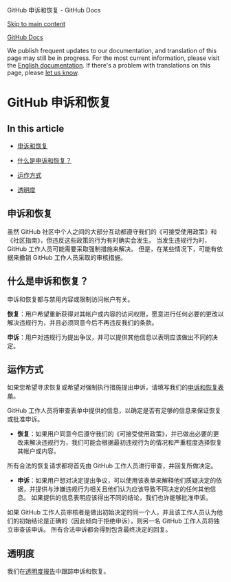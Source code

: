 GitHub 申诉和恢复 - GitHub Docs

[Skip to main content](#main-content)

[](/cn)[GitHub Docs](/cn)

We publish frequent updates to our documentation, and translation of this page may still be in progress. For the most current information, please visit the [English documentation](/en). If there's a problem with translations on this page, please [let us know](https://github.com/contact?form[subject]=translation%20issue%20on%20docs.github.com&form[comments]=).

GitHub 申诉和恢复
==========

In this article
----------

* [申诉和恢复](#申诉和恢复)

* [什么是申诉和恢复？](#什么是申诉和恢复)

* [运作方式](#运作方式)

* [透明度](#透明度)

[](#申诉和恢复)[]()申诉和恢复
----------

虽然 GitHub 社区中个人之间的大部分互动都遵守我们的《可接受使用政策》和《社区指南》，但违反这些政策的行为有时确实会发生。 当发生违规行为时，GitHub 工作人员可能需要采取强制措施来解决。 但是，在某些情况下，可能有依据来撤销 GitHub 工作人员采取的审核措施。

[](#什么是申诉和恢复)[]()什么是申诉和恢复？
----------

申诉和恢复都与禁用内容或限制访问帐户有关。

**恢复**：用户希望重新获得对其帐户或内容的访问权限，愿意进行任何必要的更改以解决违规行为，并且必须同意今后不再违反我们的条款。

**申诉**：用户对违规行为提出争议，并可以提供其他信息以表明应该做出不同的决定。

[](#运作方式)[]()运作方式
----------

如果您希望寻求恢复或希望对强制执行措施提出申诉，请填写我们的[申诉和恢复表单](https://support.github.com/contact/reinstatement)。

GitHub 工作人员将审查表单中提供的信息，以确定是否有足够的信息来保证恢复或批准申诉。

* **恢复**：如果用户同意今后遵守我们的《可接受使用政策》，并已做出必要的更改来解决违规行为，我们可能会根据最初违规行为的情况和严重程度选择恢复其帐户或内容。

所有合法的恢复请求都将首先由 GitHub 工作人员进行审查，并回复所做决定。

* **申诉**：如果用户想对决定提出争议，可以使用该表单来解释他们质疑决定的依据，并提供与涉嫌违规行为相关且他们认为应该导致不同决定的任何其他信息。 如果提供的信息表明应该得出不同的结论，我们也许能够批准申诉。

如果 GitHub 工作人员审核者是做出初始决定的同一个人，并且该工作人员认为他们的初始结论是正确的（因此倾向于拒绝申诉），则另一名 GitHub 工作人员将独立审查该申诉。 所有合法申诉都会得到包含最终决定的回复。

[](#透明度)[]()透明度
----------

我们在[透明度报告](https://github.blog/2022-01-27-2021-transparency-report/#Appeals_and_other_reinstatements)中跟踪申诉和恢复。
